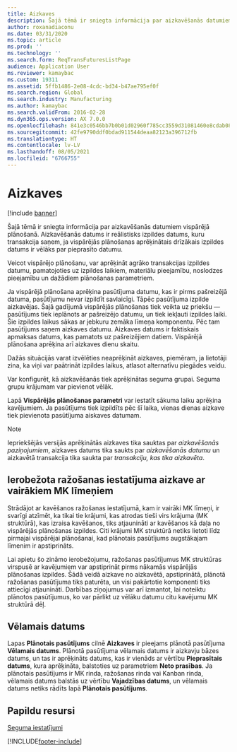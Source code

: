 ```yaml
---
title: Aizkaves
description: Šajā tēmā ir sniegta informācija par aizkavēšanās datumiem vispārējā plānošanā. Aizkavēšanās datums ir reālistisks izpildes datums, kuru transakcija saņem, ja vispārējās plānošanas aprēķinātais drīzākais izpildes datums ir vēlāks par pieprasīto datumu.
author: roxanadiaconu
ms.date: 03/31/2020
ms.topic: article
ms.prod: ''
ms.technology: ''
ms.search.form: ReqTransFuturesListPage
audience: Application User
ms.reviewer: kamaybac
ms.custom: 19311
ms.assetid: 5ffb1486-2e08-4cdc-bd34-b47ae795ef0f
ms.search.region: Global
ms.search.industry: Manufacturing
ms.author: kamaybac
ms.search.validFrom: 2016-02-28
ms.dyn365.ops.version: AX 7.0.0
ms.openlocfilehash: 841e3c0546bb7b0b01d02960f785cc3559d31081460e8cdab082104b9dbef8e6
ms.sourcegitcommit: 42fe9790ddf0bdad911544deaa82123a396712fb
ms.translationtype: HT
ms.contentlocale: lv-LV
ms.lasthandoff: 08/05/2021
ms.locfileid: "6766755"
---
```

# <a name="delays"></a>Aizkaves

[!include [banner](../includes/banner.md)]

Šajā tēmā ir sniegta informācija par aizkavēšanās datumiem vispārējā plānošanā. Aizkavēšanās datums ir reālistisks izpildes datums, kuru transakcija saņem, ja vispārējās plānošanas aprēķinātais drīzākais izpildes datums ir vēlāks par pieprasīto datumu.

Veicot vispārējo plānošanu, var aprēķināt agrāko transakcijas izpildes datumu, pamatojoties uz izpildes laikiem, materiālu pieejamību, noslodzes pieejamību un dažādiem plānošanas parametriem. 

Ja vispārējā plānošana aprēķina pasūtījuma datumu, kas ir pirms pašreizējā datuma, pasūtījumu nevar izpildīt savlaicīgi. Tāpēc pasūtījuma izpilde aizkavējas. Šajā gadījumā vispārējās plānošanas tiek veikta uz priekšu — pasūtījums tiek ieplānots ar pašreizējo datumu, un tiek iekļauti izpildes laiki. Šie izpildes laikus sākas ar jebkuru zemāka līmeņa komponentu. Pēc tam pasūtījums saņem aizkaves datumu. Aizkaves datums ir faktiskais apmaksas datums, kas pamatots uz pašreizējiem datiem. Vispārējā plānošana aprēķina arī aizkaves dienu skaitu. 

Dažās situācijās varat izvēlēties neaprēķināt aizkaves, piemēram, ja lietotāji zina, ka viņi var paātrināt izpildes laikus, atlasot alternatīvu piegādes veidu. 

Var konfigurēt, kā aizkavēšanās tiek aprēķinātas seguma grupai. Seguma grupu krājumam var pievienot vēlāk. 

Lapā **Vispārējās plānošanas parametri** var iestatīt sākuma laiku aprēķina kavējumiem. Ja pasūtījums tiek izpildīts pēc šī laika, vienas dienas aizkave tiek pievienota pasūtījuma aiskaves datumam. 

> [!NOTE]
> Iepriekšējās versijās aprēķinātās aizkaves tika sauktas par *aizkavēšanās paziņojumiem*, aizkaves datums tika saukts par *aizkavēšanās datumu* un aizkavētā transakcija tika saukta par *transakciju, kas tika aizkavēta*.

## <a name="limited-delays-in-production-setup-with-multiple-bom-levels"></a>Ierobežota ražošanas iestatījuma aizkave ar vairākiem MK līmeņiem
Strādājot ar kavēšanos ražošanas iestatījumā, kam ir vairāki MK līmeņi, ir svarīgi atzīmēt, ka tikai tie krājumi, kas atrodas tieši virs krājuma (MK struktūrā), kas izraisa kavēšanos, tiks atjaunināti ar kavēšanos kā daļa no vispārējās plānošanas izpildes. Citi krājumi MK struktūrā netiks lietoti līdz pirmajai vispārējai plānošanai, kad plānotais pasūtījums augstākajam līmenim ir apstiprināts. 

Lai apietu šo zināmo ierobežojumu, ražošanas pasūtījumus MK struktūras virspusē ar kavējumiem var apstiprināt pirms nākamās vispārējās plānošanas izpildes. Šādā veidā aizkave no aizkavētā, apstiprinātā, plānotā ražošanas pasūtījuma tiks paturēta, un visi pakārtotie komponenti tiks attiecīgi atjaunināti.
Darbības ziņojumus var arī izmantot, lai noteiktu plānotos pasūtījumus, ko var pārlikt uz vēlāku datumu citu kavējumu MK struktūrā dēļ.

## <a name="desired-date"></a>Vēlamais datums

Lapas **Plānotais pasūtījums** cilnē **Aizkaves** ir pieejams plānotā pasūtījuma **Vēlamais datums**. Plānotā pasūtījuma vēlamais datums ir aizkavju bāzes datums, un tas ir aprēķināts datums, kas ir vienāds ar vērtību **Pieprasītais datums**, kura aprēķināta, balstoties uz parametriem **Neto prasības**. Ja plānotais pasūtījums ir MK rinda, ražošanas rinda vai Kanban rinda, vēlamais datums balstās uz vērtību **Vajadzības datums**, un vēlamais datums netiks rādīts lapā **Plānotais pasūtījums**.

## <a name="additional-resources"></a>Papildu resursi

[Seguma iestatījumi](coverage-settings.md)


[!INCLUDE[footer-include](../../includes/footer-banner.md)]